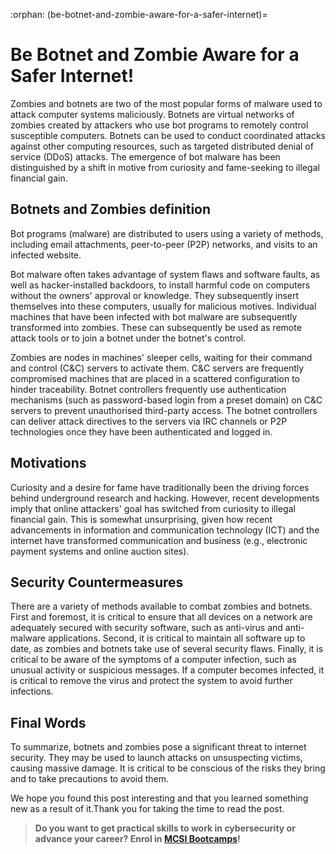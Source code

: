:orphan:
(be-botnet-and-zombie-aware-for-a-safer-internet)=
# Be Botnet and Zombie Aware for a Safer Internet!

Zombies and botnets are two of the most popular forms of malware used to attack computer systems maliciously. Botnets are virtual networks of zombies created by attackers who use bot programs to remotely control susceptible computers. Botnets can be used to conduct coordinated attacks against other computing resources, such as targeted distributed denial of service (DDoS) attacks. The emergence of bot malware has been distinguished by a shift in motive from curiosity and fame-seeking to illegal financial gain.

## Botnets and Zombies definition

Bot programs (malware) are distributed to users using a variety of methods, including email attachments, peer-to-peer (P2P) networks, and visits to an infected website.

Bot malware often takes advantage of system flaws and software faults, as well as hacker-installed backdoors, to install harmful code on computers without the owners' approval or knowledge. They subsequently insert themselves into these computers, usually for malicious motives. Individual machines that have been infected with bot malware are subsequently transformed into zombies. These can subsequently be used as remote attack tools or to join a botnet under the botnet's control.

Zombies are nodes in machines' sleeper cells, waiting for their command and control (C&C) servers to activate them. C&C servers are frequently compromised machines that are placed in a scattered configuration to hinder traceability. Botnet controllers frequently use authentication mechanisms (such as password-based login from a preset domain) on C&C servers to prevent unauthorised third-party access. The botnet controllers can deliver attack directives to the servers via IRC channels or P2P technologies once they have been authenticated and logged in.

## Motivations

Curiosity and a desire for fame have traditionally been the driving forces behind underground research and hacking.
However, recent developments imply that online attackers' goal has switched from curiosity to illegal financial gain.
This is somewhat unsurprising, given how recent advancements in information and communication technology (ICT) and the internet have transformed communication and business (e.g., electronic payment systems and online auction sites).

## Security Countermeasures

There are a variety of methods available to combat zombies and botnets. First and foremost, it is critical to ensure that all devices on a network are adequately secured with security software, such as anti-virus and anti-malware applications. Second, it is critical to maintain all software up to date, as zombies and botnets take use of several security flaws. Finally, it is critical to be aware of the symptoms of a computer infection, such as unusual activity or suspicious messages. If a computer becomes infected, it is critical to remove the virus and protect the system to avoid further infections.

## Final Words

To summarize, botnets and zombies pose a significant threat to internet security. They may be used to launch attacks on unsuspecting victims, causing massive damage. It is critical to be conscious of the risks they bring and to take precautions to avoid them.

We hope you found this post interesting and that you learned something new as a result of it.Thank you for taking the time to read the post.

> **Do you want to get practical skills to work in cybersecurity or advance your career? Enrol in [MCSI Bootcamps](https://www.mosse-institute.com/bootcamps.html)!**